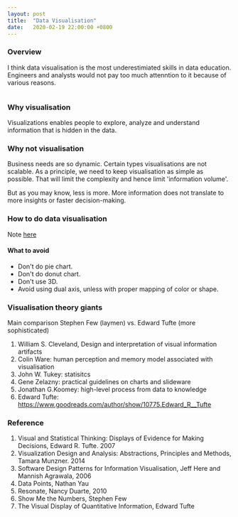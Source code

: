 ```yaml
---
layout: post
title:  "Data Visualisation"
date:   2020-02-19 22:00:00 +0800
---
```

### Overview

I think data visualisation is the most underestimiated skills in data education. Engineers and analysts would not pay too much attenntion to it because of various reasons.

```Anyone can turn data into some graphs. It's remarkable and ..scary.
```

### Why visualisation

Visualizations enables people to explore, analyze and understand information that is hidden in the data.

### Why not visualisation

Business needs are so dynamic. Certain types visualisations are not scalable. As a principle, we need to keep visualisation as simple as possible. That will limit the complexity and hence limit 'information volume'.

But as you may know, less is more. More information does not translate to more insights or faster decision-making.

### How to do data visualisation

Note [here](https://www.notion.so/bobzeng/Data-Visualization-Reading-Materials-e37224730b134e2882972b18fe614ebc)

#### What to avoid

- Don't do pie chart.
- Don't do donut chart.
- Don't use 3D.
- Avoid using dual axis, unless with proper mapping of color or shape.

### Visualisation theory giants

Main comparison
Stephen Few (laymen) vs. Edward Tufte (more sophisticated)

1. William S. Cleveland, Design and interpretation of visual information artifacts
2. Colin Ware: human perception and memory model associated with visualisation
3. John W. Tukey: statisitcs
4. Gene Zelazny: practical guidelines on charts and slideware
5. Jonathan G.Koomey: high-level process from data to knowledge
6. Edward Tufte: <https://www.goodreads.com/author/show/10775.Edward_R__Tufte>

### Reference

1. Visual and Statistical Thinking: Displays of Evidence for Making Decisions, Edward R. Tufte. 2007
2. Visualization Design and Analysis: Abstractions, Principles and Methods, Tamara Munzner. 2014
3. Software Design Patterns for Information Visualisation, Jeff Here and Mannish Agrawala, 2006
4. Data Points, Nathan Yau
5. Resonate, Nancy Duarte, 2010
6. Show Me the Numbers, Stephen Few
7. The Visual Display of Quantitative Information, Edward Tufte
